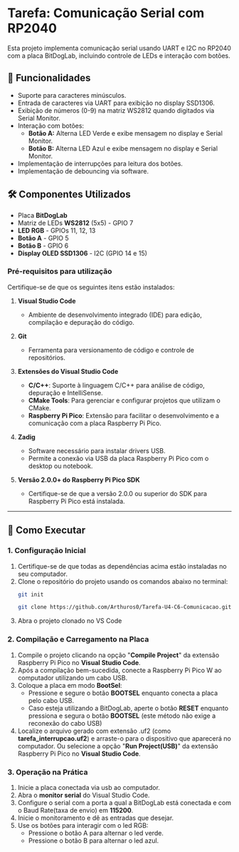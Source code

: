 # Tarefa: Comunicação Serial com RP2040

Esta projeto implementa comunicação serial usando UART e I2C no RP2040 com a placa BitDogLab, incluindo controle de LEDs e interação com botões.

## 📌 Funcionalidades

- Suporte para caracteres minúsculos.
- Entrada de caracteres via UART para exibição no display SSD1306.
- Exibição de números (0-9) na matriz WS2812 quando digitados via Serial Monitor.
- Interação com botões:
  - **Botão A:** Alterna LED Verde e exibe mensagem no display e Serial Monitor.
  - **Botão B:** Alterna LED Azul e exibe mensagem no display e Serial Monitor.
- Implementação de interrupções para leitura dos botões.
- Implementação de debouncing via software.

## 🛠️ Componentes Utilizados

- Placa **BitDogLab**
- Matriz de LEDs **WS2812** (5x5) - GPIO 7
- **LED RGB** - GPIOs 11, 12, 13
- **Botão A** - GPIO 5
- **Botão B** - GPIO 6
- **Display OLED SSD1306** - I2C (GPIO 14 e 15)

 ### **Pré-requisitos para utilização**
Certifique-se de que os seguintes itens estão instalados:

1. **Visual Studio Code**  
   - Ambiente de desenvolvimento integrado (IDE) para edição, compilação e depuração do código.

2. **Git**  
   - Ferramenta para versionamento de código e controle de repositórios.  

3. **Extensões do Visual Studio Code**  
   - **C/C++**: Suporte à linguagem C/C++ para análise de código, depuração e IntelliSense.  
   - **CMake Tools**: Para gerenciar e configurar projetos que utilizam o CMake.  
   - **Raspberry Pi Pico**: Extensão para facilitar o desenvolvimento e a comunicação com a placa Raspberry Pi Pico.  

4. **Zadig**  
   - Software necessário para instalar drivers USB.  
   - Permite a conexão via USB da placa Raspberry Pi Pico com o desktop ou notebook.  

5. **Versão 2.0.0+ do Raspberry Pi Pico SDK**  
   - Certifique-se de que a versão 2.0.0 ou superior do SDK para Raspberry Pi Pico está instalada.  
---

## 🚀 Como Executar

### **1. Configuração Inicial**
1. Certifique-se de que todas as dependências acima estão instaladas no seu computador.
2. Clone o repositório do projeto usando os comandos abaixo no terminal:  
   ```bash
   git init
   ```
   ```bash
   git clone https://github.com/Arthuros0/Tarefa-U4-C6-Comunicacao.git
   ```
3. Abra o projeto clonado no VS Code

### **2. Compilação e Carregamento na Placa**
1. Compile o projeto clicando na opção "**Compile Project**" da extensão Raspberry Pi Pico no **Visual Studio Code**.
2. Após a compilação bem-sucedida, conecte a Raspberry Pi Pico W ao computador utilizando um cabo USB.
3. Coloque a placa em modo **BootSel**:
   - Pressione e segure o botão **BOOTSEL** enquanto conecta a placa pelo cabo USB.
   - Caso esteja utilizando a BitDogLab, aperte o botão **RESET** enquanto pressiona e segura o botão **BOOTSEL** (este método não exige a reconexão do cabo USB) 
4. Localize o arquivo gerado com extensão .uf2 (como **tarefa_interrupcao.uf2**) e arraste-o para o dispositivo que aparecerá no computador. Ou selecione a opção "**Run Project(USB)**" da extensão Raspberry Pi Pico no **Visual Studio Code**.

### 3. Operação na Prática

1. Inicie a placa conectada via usb ao computador.
2. Abra o **monitor serial** do Visual Studio Code.
3. Configure o serial com a porta a qual a BitDogLab está conectada e com o Baud Rate(taxa de envio) em **115200**.
4. Inicie o monitoramento e dê as entradas que desejar.
5. Use os botões para interagir com o led RGB:
   - Pressione o botão A para alternar o led verde.
   - Pressione o botão B para alternar o led azul.
